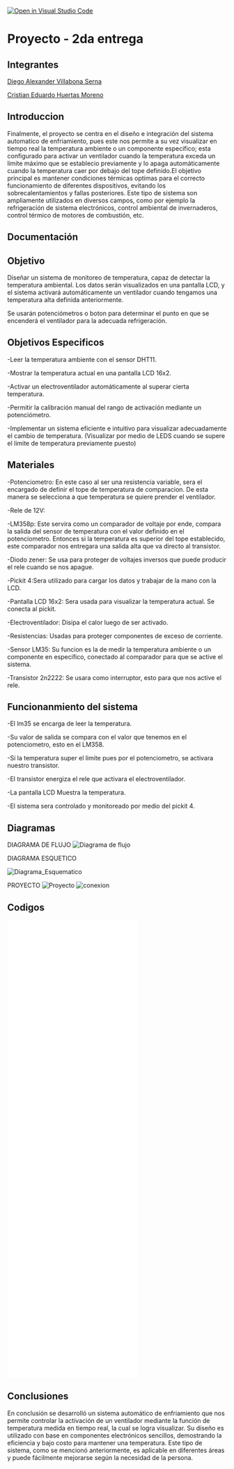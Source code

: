 [![Open in Visual Studio Code](https://classroom.github.com/assets/open-in-vscode-2e0aaae1b6195c2367325f4f02e2d04e9abb55f0b24a779b69b11b9e10269abc.svg)](https://classroom.github.com/online_ide?assignment_repo_id=19522536&assignment_repo_type=AssignmentRepo)
# Proyecto - 2da entrega

## Integrantes

[Diego Alexander Villabona Serna](https://github.com/alexovs71)

[Cristian Eduardo Huertas Moreno](https://github.com/Kristianx00)
## Introduccion 
Finalmente, el proyecto se centra en el diseño e integración del sistema automatico de enfriamiento, pues este nos permite a su vez visualizar en tiempo real la temperatura ambiente o un componente especifico; esta configurado para activar un ventilador cuando la temperatura exceda un limite máximo que se establecio previamente y lo apaga automáticamente cuando la temperatura caer por debajo del tope definido.El objetivo principal es mantener condiciones térmicas optimas para el correcto funcionamiento de diferentes dispositivos, evitando los sobrecalentamientos y fallas posteriores. 
Este tipo de sistema son ampliamente utilizados en diversos campos, como por ejemplo la refrigeración de sistema electrónicos, control ambiental de invernaderos, control térmico de motores de combustión, etc.
## Documentación
## Objetivo

Diseñar un sistema de monitoreo de temperatura, capaz de detectar la temperatura ambiental. Los datos serán visualizados en una pantalla LCD, y el sistema activará automáticamente un ventilador cuando tengamos una temperatura alta definida anteriormente.

Se usarán potenciómetros o boton para determinar el punto en que se encenderá el ventilador para la adecuada refrigeración.

## Objetivos Especificos 

-Leer la temperatura ambiente con el sensor DHT11.

-Mostrar la temperatura actual en una pantalla LCD 16x2.

-Activar un electroventilador automáticamente al superar cierta temperatura.

-Permitir la calibración manual del rango de activación mediante un potenciómetro.

-Implementar un sistema eficiente e intuitivo para visualizar adecuadamente el cambio de temperatura. (Visualizar por medio de LEDS cuando se supere el limite de temperatura previamente puesto)
## Materiales

-Potenciometro: En este caso al ser una resistencia variable, sera el encargado de definir el tope de temperatura de comparacion. De esta manera se selecciona a que temperatura se quiere prender el ventilador.

-Rele de 12V:

-LM358p: Este servira como un comparador de voltaje por ende, compara la salida del sensor de temperatura con el valor definido en el potenciometro. Entonces si la temperatura es superior del tope establecido, este comparador nos entregara una salida alta que va directo al transistor.

-Diodo zener: Se usa para proteger de voltajes inversos que puede producir el rele cuando se nos apague.

-Pickit 4:Sera utilizado para cargar los datos y trabajar de la mano con la LCD.

-Pantalla LCD 16x2: Sera usada para visualizar la temperatura actual. Se conecta al pickit.

-Electroventilador: Disipa el calor luego de ser activado.

-Resistencias: Usadas para proteger componentes de exceso de corriente.

-Sensor LM35: Su funcion es la de medir la temperatura ambiente o un componente en especifico, conectado al comparador para que se active el sistema.

-Transistor 2n2222: Se usara como interruptor, esto para que nos active el rele.
## Funcionanmiento del sistema 
-El lm35 se encarga de leer la temperatura.

-Su valor de salida se compara con el valor que tenemos en el potenciometro, esto en el LM358.

-Si la temperatura super el limite pues por el potenciometro, se activara nuestro transistor.

-El transistor energiza el rele que activara el electroventilador.

-La pantalla LCD Muestra la temperatura.

-El sistema sera controlado y monitoreado por medio del pickit 4.

## Diagramas
DIAGRAMA DE FLUJO
![Diagrama de flujo](/imagenes/Diagrama_de_Flujo.png)

DIAGRAMA ESQUETICO 

![Diagrama_Esquematico](/imagenes/Diagrama_Esquematico.jpg)

PROYECTO
![Proyecto](/imagenes/Proyecto.png)
![conexion](/imagenes/conexion.png)
## Codigos

![Codigo adc.c](/codigos/adc.c)
![Codigo adc.h](/codigos/adc.h)
![Codigo i2c.c](/codigos/i2c.c)
![Codigo l2c.c](/codigos/i2c.h)
![Codigo l2c.c](/codigos/i2c_lcd.h)
![Codigo l2c.c](/codigos/i2c_lcd.c)
![main.c](/codigos/main.c)
## Conclusiones
En conclusión se desarrolló un sistema automático de enfriamiento que nos permite controlar la activación de un ventilador mediante la función de temperatura medida en tiempo real, la cual se logra visualizar. Su diseño es utilizado con base en componentes electrónicos sencillos, demostrando la eficiencia y bajo costo para mantener una temperatura. Este tipo de sistema, como se mencionó anteriormente, es aplicable en diferentes áreas y puede fácilmente mejorarse según la necesidad de la persona.